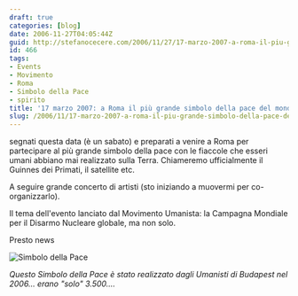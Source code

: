 ```yaml
---
draft: true
categories: [blog]
date: 2006-11-27T04:05:44Z
guid: http://stefanocecere.com/2006/11/27/17-marzo-2007-a-roma-il-piu-grande-simbolo-della-pace-del-mondo/
id: 466
tags:
- Events
- Movimento
- Roma
- Simbolo della Pace
- spirito
title: '17 marzo 2007: a Roma il più grande simbolo della pace del mondo'
slug: /2006/11/17-marzo-2007-a-roma-il-piu-grande-simbolo-della-pace-del-mondo/
---
```


segnati questa data (è un sabato) e preparati a venire a Roma per partecipare al più grande simbolo della pace con le fiaccole che esseri umani abbiano mai realizzato sulla Terra. Chiameremo ufficialmente il Guinnes dei Primati, il satellite etc.

A seguire grande concerto di artisti (sto iniziando a muovermi per co-organizzarlo).

Il tema dell'evento lanciato dal Movimento Umanista: la Campagna Mondiale per il Disarmo Nucleare globale, ma non solo.

Presto news
  
<img id="image465" alt="Simbolo della Pace" src="http://stefanocecere.com/wp-content/uploads/sites/3/2006/11/bekejelafp_lo.jpg" />
  
_Questo Simbolo della Pace è stato realizzato dagli Umanisti di Budapest nel 2006… erano "solo" 3.500…._